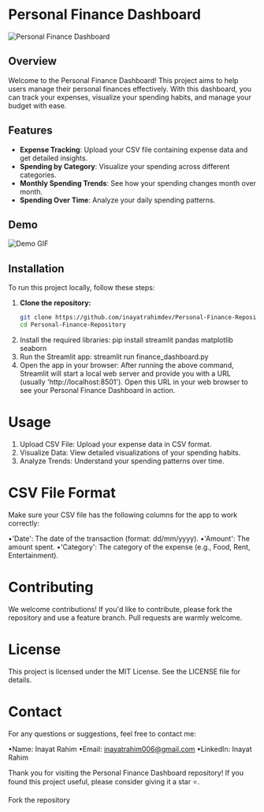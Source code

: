 # Personal Finance Dashboard

![Personal Finance Dashboard](images/dashboard_screenshot.png)

## Overview

Welcome to the Personal Finance Dashboard! This project aims to help users manage their personal finances effectively. With this dashboard, you can track your expenses, visualize your spending habits, and manage your budget with ease.

## Features

- **Expense Tracking**: Upload your CSV file containing expense data and get detailed insights.
- **Spending by Category**: Visualize your spending across different categories.
- **Monthly Spending Trends**: See how your spending changes month over month.
- **Spending Over Time**: Analyze your daily spending patterns.

## Demo

![Demo GIF](images/demo.gif)

## Installation

To run this project locally, follow these steps:

1. **Clone the repository:**
   ```bash
   git clone https://github.com/inayatrahimdev/Personal-Finance-Repository.git
   cd Personal-Finance-Repository
2. Install the required libraries:
   pip install streamlit pandas matplotlib seaborn
3. Run the Streamlit app:
   streamlit run finance_dashboard.py
4. Open the app in your browser:
After running the above command, Streamlit will start a local web server and provide you with a URL (usually 'http://localhost:8501'). Open this URL in your web browser to see your Personal Finance Dashboard in action.

# Usage
1. Upload CSV File: Upload your expense data in CSV format.
2. Visualize Data: View detailed visualizations of your spending habits.
3. Analyze Trends: Understand your spending patterns over time.
   
# CSV File Format
Make sure your CSV file has the following columns for the app to work correctly:

•'Date': The date of the transaction (format: dd/mm/yyyy).
•'Amount': The amount spent.
•'Category': The category of the expense (e.g., Food, Rent, Entertainment).

# Contributing
We welcome contributions! If you'd like to contribute, please fork the repository and use a feature branch. Pull requests are warmly welcome.

# License
This project is licensed under the MIT License. See the LICENSE file for details.

# Contact
For any questions or suggestions, feel free to contact me:

•Name: Inayat Rahim
•Email: inayatrahim006@gmail.com
•LinkedIn: Inayat Rahim

Thank you for visiting the Personal Finance Dashboard repository! If you found this project useful, please consider giving it a star ⭐️.

Fork the repository
   
